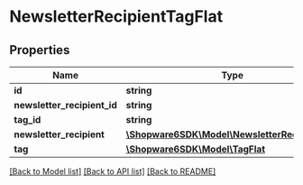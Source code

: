 # NewsletterRecipientTagFlat

## Properties
Name | Type | Description | Notes
------------ | ------------- | ------------- | -------------
**id** | **string** |  | [optional] 
**newsletter_recipient_id** | **string** |  | 
**tag_id** | **string** |  | 
**newsletter_recipient** | [**\Shopware6SDK\Model\NewsletterRecipientFlat**](NewsletterRecipientFlat.md) |  | [optional] 
**tag** | [**\Shopware6SDK\Model\TagFlat**](TagFlat.md) |  | [optional] 

[[Back to Model list]](../../README.md#documentation-for-models) [[Back to API list]](../../README.md#documentation-for-api-endpoints) [[Back to README]](../../README.md)

